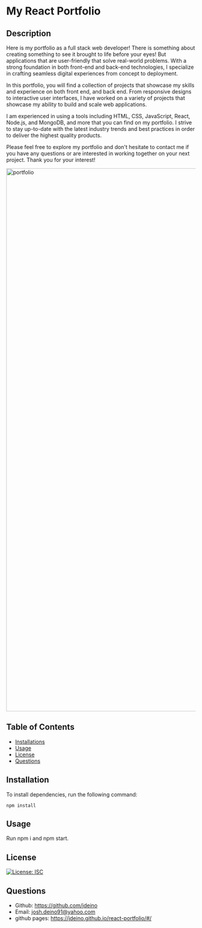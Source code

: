 # My React Portfolio

  ## Description
Here is my portfolio as a full stack web developer! There is something about creating something to see it brought to life before your eyes! But applications that are user-friendly that solve real-world problems. With a strong foundation in both front-end and back-end technologies, I specialize in crafting seamless digital experiences from concept to deployment.

In this portfolio, you will find a collection of projects that showcase my skills and experience on both front end, and back end. From responsive designs to interactive user interfaces, I have worked on a variety of projects that showcase my ability to build and scale web applications.

I am experienced in using a tools including HTML, CSS, JavaScript, React, Node.js, and MongoDB, and more that you can find on my portfolio. I strive to stay up-to-date with the latest industry trends and best practices in order to deliver the highest quality products.

Please feel free to explore my portfolio and don't hesitate to contact me if you have any questions or are interested in working together on your next project. Thank you for your interest!

<img width="1440" alt="portfolio" src="https://github.com/jdeino/react-portfolio/assets/109103013/400375cd-90ae-47d2-869e-2092f59e79cc">


  ## Table of Contents
  * [Installations](#installation)
  * [Usage](#usage)
  * [License](#license)
  * [Questions](#questions)

    
  ## Installation
  To install dependencies, run the following command:
  ```
  npm install
  ```
  
  ## Usage
  Run npm i and npm start. 

  ## License
  [![License: ISC](https://img.shields.io/badge/License-MIT-blue.svg)](https://opensource.org/licenses/MIT)

  ## Questions
  * Github: https://github.com/jdeino
  * Email: josh.deino91@yahoo.com
  * github pages: https://jdeino.github.io/react-portfolio/#/
